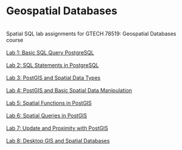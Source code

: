 # Geospatial Databases
 <br> Spatial SQL lab assignments for GTECH 78519: Geospatial Databases course <br>
 <br> [Lab 1: Basic SQL Query PostgreSQL](/labs/lab_01.md) </br>
 <br> [Lab 2: SQL Statements in PostgreSQL](/labs/lab_02.md) </br>
 <br> [Lab 3: PostGIS and Spatial Data Types](/labs/lab_03.md) </br>
 <br> [Lab 4: PostGIS and Basic Spatial Data Manipulation](/labs/lab_04.md) </br>
 <br> [Lab 5: Spatial Functions in PostGIS](/labs/lab_05.md) </br>
 <br> [Lab 6: Spatial Queries in PostGIS](/labs/lab_06.md) </br>
 <br> [Lab 7: Update and Proximity with PostGIS](/labs/lab_07.md) </br>
 <br> [Lab 8: Desktop GIS and Spatial Databases]() </br>